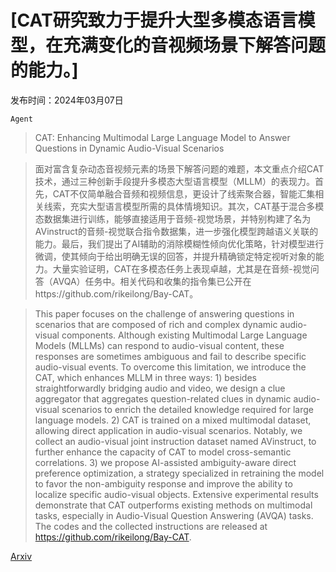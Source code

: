 # [CAT研究致力于提升大型多模态语言模型，在充满变化的音视频场景下解答问题的能力。]

发布时间：2024年03月07日

`Agent`

> CAT: Enhancing Multimodal Large Language Model to Answer Questions in Dynamic Audio-Visual Scenarios

> 面对富含复杂动态音视频元素的场景下解答问题的难题，本文重点介绍CAT技术，通过三种创新手段提升多模态大型语言模型（MLLM）的表现力。首先，CAT不仅简单融合音频和视频信息，更设计了线索聚合器，智能汇集相关线索，充实大型语言模型所需的具体情境知识。其次，CAT基于混合多模态数据集进行训练，能够直接适用于音频-视觉场景，并特别构建了名为AVinstruct的音频-视觉联合指令数据集，进一步强化模型跨越语义关联的能力。最后，我们提出了AI辅助的消除模糊性倾向优化策略，针对模型进行微调，使其倾向于给出明确无误的回答，并提升精确锁定特定视听对象的能力。大量实验证明，CAT在多模态任务上表现卓越，尤其是在音频-视觉问答（AVQA）任务中。相关代码和收集的指令集已公开在https://github.com/rikeilong/Bay-CAT。

> This paper focuses on the challenge of answering questions in scenarios that are composed of rich and complex dynamic audio-visual components. Although existing Multimodal Large Language Models (MLLMs) can respond to audio-visual content, these responses are sometimes ambiguous and fail to describe specific audio-visual events. To overcome this limitation, we introduce the CAT, which enhances MLLM in three ways: 1) besides straightforwardly bridging audio and video, we design a clue aggregator that aggregates question-related clues in dynamic audio-visual scenarios to enrich the detailed knowledge required for large language models. 2) CAT is trained on a mixed multimodal dataset, allowing direct application in audio-visual scenarios. Notably, we collect an audio-visual joint instruction dataset named AVinstruct, to further enhance the capacity of CAT to model cross-semantic correlations. 3) we propose AI-assisted ambiguity-aware direct preference optimization, a strategy specialized in retraining the model to favor the non-ambiguity response and improve the ability to localize specific audio-visual objects. Extensive experimental results demonstrate that CAT outperforms existing methods on multimodal tasks, especially in Audio-Visual Question Answering (AVQA) tasks. The codes and the collected instructions are released at https://github.com/rikeilong/Bay-CAT.

[Arxiv](https://arxiv.org/abs/2403.04640)